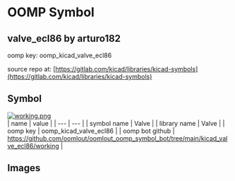 # OOMP Symbol  
## valve_ecl86  by arturo182  
  
oomp key: oomp_kicad_valve_ecl86  
  
source repo at: [https://gitlab.com/kicad/libraries/kicad-symbols](https://gitlab.com/kicad/libraries/kicad-symbols)  
## Symbol  
  
[![working.png](working_600.png)](working.png)  
| name | value | 
| --- | --- | 
| symbol name | Valve | 
| library name | Valve | 
| oomp key | oomp_kicad_valve_ecl86 | 
| oomp bot github | https://github.com/oomlout/oomlout_oomp_symbol_bot/tree/main/kicad_valve_ecl86/working | 
## Images  
